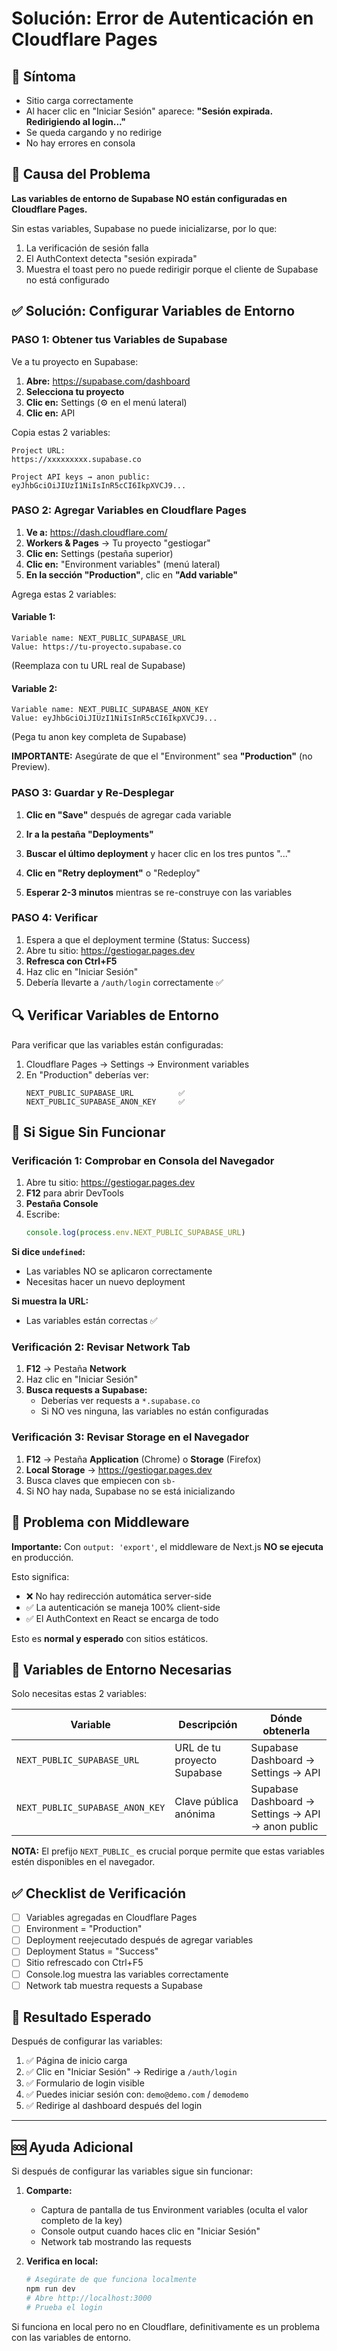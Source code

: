 # Solución: Error de Autenticación en Cloudflare Pages

## 🔴 Síntoma

- Sitio carga correctamente
- Al hacer clic en "Iniciar Sesión" aparece: **"Sesión expirada. Redirigiendo al login..."**
- Se queda cargando y no redirige
- No hay errores en consola

## 🎯 Causa del Problema

**Las variables de entorno de Supabase NO están configuradas en Cloudflare Pages.**

Sin estas variables, Supabase no puede inicializarse, por lo que:
1. La verificación de sesión falla
2. El AuthContext detecta "sesión expirada"
3. Muestra el toast pero no puede redirigir porque el cliente de Supabase no está configurado

## ✅ Solución: Configurar Variables de Entorno

### PASO 1: Obtener tus Variables de Supabase

Ve a tu proyecto en Supabase:

1. **Abre:** https://supabase.com/dashboard
2. **Selecciona tu proyecto**
3. **Clic en:** Settings (⚙️ en el menú lateral)
4. **Clic en:** API

Copia estas 2 variables:

```
Project URL:
https://xxxxxxxxx.supabase.co

Project API keys → anon public:
eyJhbGciOiJIUzI1NiIsInR5cCI6IkpXVCJ9...
```

### PASO 2: Agregar Variables en Cloudflare Pages

1. **Ve a:** https://dash.cloudflare.com/
2. **Workers & Pages** → Tu proyecto "gestiogar"
3. **Clic en:** Settings (pestaña superior)
4. **Clic en:** "Environment variables" (menú lateral)
5. **En la sección "Production"**, clic en **"Add variable"**

Agrega estas 2 variables:

#### Variable 1:
```
Variable name: NEXT_PUBLIC_SUPABASE_URL
Value: https://tu-proyecto.supabase.co
```
(Reemplaza con tu URL real de Supabase)

#### Variable 2:
```
Variable name: NEXT_PUBLIC_SUPABASE_ANON_KEY
Value: eyJhbGciOiJIUzI1NiIsInR5cCI6IkpXVCJ9...
```
(Pega tu anon key completa de Supabase)

**IMPORTANTE:** Asegúrate de que el "Environment" sea **"Production"** (no Preview).

### PASO 3: Guardar y Re-Desplegar

1. **Clic en "Save"** después de agregar cada variable

2. **Ir a la pestaña "Deployments"**

3. **Buscar el último deployment** y hacer clic en los tres puntos "..."

4. **Clic en "Retry deployment"** o "Redeploy"

5. **Esperar 2-3 minutos** mientras se re-construye con las variables

### PASO 4: Verificar

1. Espera a que el deployment termine (Status: Success)
2. Abre tu sitio: https://gestiogar.pages.dev
3. **Refresca con Ctrl+F5**
4. Haz clic en "Iniciar Sesión"
5. Debería llevarte a `/auth/login` correctamente ✅

## 🔍 Verificar Variables de Entorno

Para verificar que las variables están configuradas:

1. Cloudflare Pages → Settings → Environment variables
2. En "Production" deberías ver:
   ```
   NEXT_PUBLIC_SUPABASE_URL          ✅
   NEXT_PUBLIC_SUPABASE_ANON_KEY     ✅
   ```

## 🐛 Si Sigue Sin Funcionar

### Verificación 1: Comprobar en Consola del Navegador

1. Abre tu sitio: https://gestiogar.pages.dev
2. **F12** para abrir DevTools
3. **Pestaña Console**
4. Escribe:
   ```javascript
   console.log(process.env.NEXT_PUBLIC_SUPABASE_URL)
   ```

**Si dice `undefined`:**
- Las variables NO se aplicaron correctamente
- Necesitas hacer un nuevo deployment

**Si muestra la URL:**
- Las variables están correctas ✅

### Verificación 2: Revisar Network Tab

1. **F12** → Pestaña **Network**
2. Haz clic en "Iniciar Sesión"
3. **Busca requests a Supabase:**
   - Deberías ver requests a `*.supabase.co`
   - Si NO ves ninguna, las variables no están configuradas

### Verificación 3: Revisar Storage en el Navegador

1. **F12** → Pestaña **Application** (Chrome) o **Storage** (Firefox)
2. **Local Storage** → https://gestiogar.pages.dev
3. Busca claves que empiecen con `sb-`
4. Si NO hay nada, Supabase no se está inicializando

## 🔄 Problema con Middleware

**Importante:** Con `output: 'export'`, el middleware de Next.js **NO se ejecuta** en producción.

Esto significa:
- ❌ No hay redirección automática server-side
- ✅ La autenticación se maneja 100% client-side
- ✅ El AuthContext en React se encarga de todo

Esto es **normal y esperado** con sitios estáticos.

## 📝 Variables de Entorno Necesarias

Solo necesitas estas 2 variables:

| Variable | Descripción | Dónde obtenerla |
|----------|-------------|-----------------|
| `NEXT_PUBLIC_SUPABASE_URL` | URL de tu proyecto Supabase | Supabase Dashboard → Settings → API |
| `NEXT_PUBLIC_SUPABASE_ANON_KEY` | Clave pública anónima | Supabase Dashboard → Settings → API → anon public |

**NOTA:** El prefijo `NEXT_PUBLIC_` es crucial porque permite que estas variables estén disponibles en el navegador.

## ✅ Checklist de Verificación

- [ ] Variables agregadas en Cloudflare Pages
- [ ] Environment = "Production"
- [ ] Deployment reejecutado después de agregar variables
- [ ] Deployment Status = "Success"
- [ ] Sitio refrescado con Ctrl+F5
- [ ] Console.log muestra las variables correctamente
- [ ] Network tab muestra requests a Supabase

## 🎯 Resultado Esperado

Después de configurar las variables:

1. ✅ Página de inicio carga
2. ✅ Clic en "Iniciar Sesión" → Redirige a `/auth/login`
3. ✅ Formulario de login visible
4. ✅ Puedes iniciar sesión con: `demo@demo.com` / `demodemo`
5. ✅ Redirige al dashboard después del login

---

## 🆘 Ayuda Adicional

Si después de configurar las variables sigue sin funcionar:

1. **Comparte:**
   - Captura de pantalla de tus Environment variables (oculta el valor completo de la key)
   - Console output cuando haces clic en "Iniciar Sesión"
   - Network tab mostrando las requests

2. **Verifica en local:**
   ```bash
   # Asegúrate de que funciona localmente
   npm run dev
   # Abre http://localhost:3000
   # Prueba el login
   ```

Si funciona en local pero no en Cloudflare, definitivamente es un problema con las variables de entorno.

